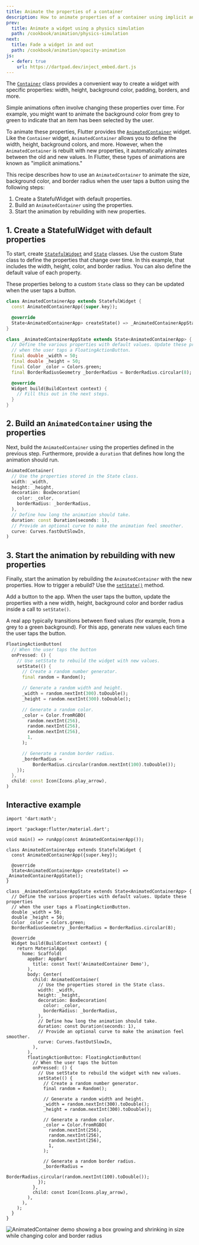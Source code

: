 ```yaml
---
title: Animate the properties of a container
description: How to animate properties of a container using implicit animations.
prev:
  title: Animate a widget using a physics simulation
  path: /cookbook/animation/physics-simulation
next:
  title: Fade a widget in and out
  path: /cookbook/animation/opacity-animation
js:
  - defer: true
    url: https://dartpad.dev/inject_embed.dart.js
---
```


<?code-excerpt path-base="cookbook/animation/animated_container/"?>

The [`Container`][] class provides a convenient way
to create a widget with specific properties:
width, height, background color, padding, borders, and more.

Simple animations often involve changing these properties over time.
For example,
you might want to animate the background color from grey to green to
indicate that an item has been selected by the user.

To animate these properties,
Flutter provides the [`AnimatedContainer`][] widget.
Like the `Container` widget, `AnimatedContainer` allows you to define
the width, height, background colors, and more. However, when the
`AnimatedContainer` is rebuilt with new properties, it automatically
animates between the old and new values. In Flutter, these types of
animations are known as "implicit animations."

This recipe describes how to use an `AnimatedContainer` to animate the size,
background color, and border radius when the user taps a button
using the following steps:

  1. Create a StatefulWidget with default properties.
  2. Build an `AnimatedContainer` using the properties.
  3. Start the animation by rebuilding with new properties.

## 1. Create a StatefulWidget with default properties

To start, create [`StatefulWidget`][] and [`State`][] classes.
Use the custom State class to define the properties that change over
time. In this example, that includes the width, height, color, and border
radius. You can also define the default value of each property.

These properties belong to a custom `State` class so they
can be updated when the user taps a button.

<?code-excerpt "lib/starter.dart (Starter)" remove="return Container();"?>
```dart
class AnimatedContainerApp extends StatefulWidget {
  const AnimatedContainerApp({super.key});

  @override
  State<AnimatedContainerApp> createState() => _AnimatedContainerAppState();
}

class _AnimatedContainerAppState extends State<AnimatedContainerApp> {
  // Define the various properties with default values. Update these properties
  // when the user taps a FloatingActionButton.
  final double _width = 50;
  final double _height = 50;
  final Color _color = Colors.green;
  final BorderRadiusGeometry _borderRadius = BorderRadius.circular(8);

  @override
  Widget build(BuildContext context) {
    // Fill this out in the next steps.
  }
}
```

## 2. Build an `AnimatedContainer` using the properties

Next, build the `AnimatedContainer` using the properties defined in the
previous step. Furthermore, provide a `duration` that defines how long
the animation should run.

<?code-excerpt "lib/main.dart (AnimatedContainer)" replace="/^child: //g;/,$//g"?>
```dart
AnimatedContainer(
  // Use the properties stored in the State class.
  width: _width,
  height: _height,
  decoration: BoxDecoration(
    color: _color,
    borderRadius: _borderRadius,
  ),
  // Define how long the animation should take.
  duration: const Duration(seconds: 1),
  // Provide an optional curve to make the animation feel smoother.
  curve: Curves.fastOutSlowIn,
)
```

## 3. Start the animation by rebuilding with new properties

Finally, start the animation by rebuilding the
`AnimatedContainer` with the new properties.
How to trigger a rebuild?
Use the [`setState()`][] method.

Add a button to the app. When the user taps the button, update
the properties with a new width, height, background color and border radius
inside a call to `setState()`.

A real app typically transitions between fixed values (for example,
from a grey to a green background). For this app,
generate new values each time the user taps the button.

<?code-excerpt "lib/main.dart (FAB)" replace="/^floatingActionButton: //g;/,$//g"?>
```dart
FloatingActionButton(
  // When the user taps the button
  onPressed: () {
    // Use setState to rebuild the widget with new values.
    setState(() {
      // Create a random number generator.
      final random = Random();

      // Generate a random width and height.
      _width = random.nextInt(300).toDouble();
      _height = random.nextInt(300).toDouble();

      // Generate a random color.
      _color = Color.fromRGBO(
        random.nextInt(256),
        random.nextInt(256),
        random.nextInt(256),
        1,
      );

      // Generate a random border radius.
      _borderRadius =
          BorderRadius.circular(random.nextInt(100).toDouble());
    });
  },
  child: const Icon(Icons.play_arrow),
)
```

## Interactive example

<?code-excerpt "lib/main.dart"?>
```run-dartpad:theme-light:mode-flutter:run-true:width-100%:height-600px:split-60:ga_id-interactive_example
import 'dart:math';

import 'package:flutter/material.dart';

void main() => runApp(const AnimatedContainerApp());

class AnimatedContainerApp extends StatefulWidget {
  const AnimatedContainerApp({super.key});

  @override
  State<AnimatedContainerApp> createState() => _AnimatedContainerAppState();
}

class _AnimatedContainerAppState extends State<AnimatedContainerApp> {
  // Define the various properties with default values. Update these properties
  // when the user taps a FloatingActionButton.
  double _width = 50;
  double _height = 50;
  Color _color = Colors.green;
  BorderRadiusGeometry _borderRadius = BorderRadius.circular(8);

  @override
  Widget build(BuildContext context) {
    return MaterialApp(
      home: Scaffold(
        appBar: AppBar(
          title: const Text('AnimatedContainer Demo'),
        ),
        body: Center(
          child: AnimatedContainer(
            // Use the properties stored in the State class.
            width: _width,
            height: _height,
            decoration: BoxDecoration(
              color: _color,
              borderRadius: _borderRadius,
            ),
            // Define how long the animation should take.
            duration: const Duration(seconds: 1),
            // Provide an optional curve to make the animation feel smoother.
            curve: Curves.fastOutSlowIn,
          ),
        ),
        floatingActionButton: FloatingActionButton(
          // When the user taps the button
          onPressed: () {
            // Use setState to rebuild the widget with new values.
            setState(() {
              // Create a random number generator.
              final random = Random();

              // Generate a random width and height.
              _width = random.nextInt(300).toDouble();
              _height = random.nextInt(300).toDouble();

              // Generate a random color.
              _color = Color.fromRGBO(
                random.nextInt(256),
                random.nextInt(256),
                random.nextInt(256),
                1,
              );

              // Generate a random border radius.
              _borderRadius =
                  BorderRadius.circular(random.nextInt(100).toDouble());
            });
          },
          child: const Icon(Icons.play_arrow),
        ),
      ),
    );
  }
}
```

<noscript>
  <img src="/assets/images/docs/cookbook/animated-container.gif" alt="AnimatedContainer demo showing a box growing and shrinking in size while changing color and border radius" class="site-mobile-screenshot" />
</noscript>


[`AnimatedContainer`]: {{site.api}}/flutter/widgets/AnimatedContainer-class.html
[`Container`]: {{site.api}}/flutter/widgets/Container-class.html
[`setState()`]: {{site.api}}/flutter/widgets/State/setState.html
[`State`]: {{site.api}}/flutter/widgets/State-class.html
[`StatefulWidget`]: {{site.api}}/flutter/widgets/StatefulWidget-class.html
